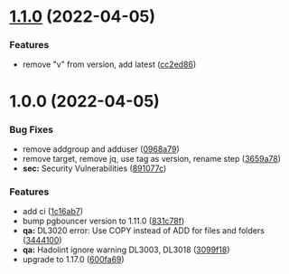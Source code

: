 # [1.1.0](https://github.com/sitkoru/docker-pgbouncer/compare/v1.0.0...v1.1.0) (2022-04-05)


### Features

* remove "v" from version, add latest ([cc2ed86](https://github.com/sitkoru/docker-pgbouncer/commit/cc2ed86525540694dae11624355e73888964e125))

# 1.0.0 (2022-04-05)


### Bug Fixes

* remove addgroup and adduser ([0968a79](https://github.com/sitkoru/docker-pgbouncer/commit/0968a79c962d69f8981a3727df4b237611baf36d))
* remove target, remove jq, use tag as version, rename step ([3659a78](https://github.com/sitkoru/docker-pgbouncer/commit/3659a78fb12b6967432a226ea3207e45b9d0e41b))
* **sec:** Security Vulnerabilities ([891077c](https://github.com/sitkoru/docker-pgbouncer/commit/891077c53ef4d90f6ceb87b8432e1fe999b4e626))


### Features

* add ci ([1c16ab7](https://github.com/sitkoru/docker-pgbouncer/commit/1c16ab76d131d9709a376615814d0acb23236ad5))
* bump pgbouncer version to 1.11.0 ([831c78f](https://github.com/sitkoru/docker-pgbouncer/commit/831c78f3a09562b1f4c2ac7d09692d2acdfeaf18))
* **qa:** DL3020 error: Use COPY instead of ADD for files and folders ([3444100](https://github.com/sitkoru/docker-pgbouncer/commit/3444100801ce065467084a9298ddd07529c221cf))
* **qa:** Hadolint ignore warning DL3003, DL3018 ([3099f18](https://github.com/sitkoru/docker-pgbouncer/commit/3099f1896ba3dd8d95547919541cf3a3b60ff7db))
* upgrade to 1.17.0 ([600fa69](https://github.com/sitkoru/docker-pgbouncer/commit/600fa69bfbf16c7f05707d470b3bf4741e226b70))

